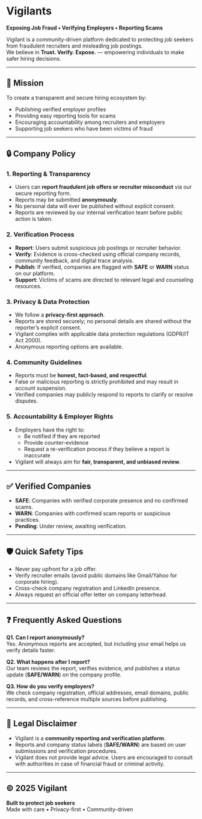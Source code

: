# Vigilants

**Exposing Job Fraud • Verifying Employers • Reporting Scams**

Vigilant is a community-driven platform dedicated to protecting job seekers from fraudulent recruiters and misleading job postings.  
We believe in **Trust. Verify. Expose.** — empowering individuals to make safer hiring decisions.

---

## 📌 Mission
To create a transparent and secure hiring ecosystem by:
- Publishing verified employer profiles
- Providing easy reporting tools for scams
- Encouraging accountability among recruiters and employers
- Supporting job seekers who have been victims of fraud

---

## 🔒 Company Policy

### 1. Reporting & Transparency
- Users can **report fraudulent job offers or recruiter misconduct** via our secure reporting form.  
- Reports may be submitted **anonymously**.  
- No personal data will ever be published without explicit consent.  
- Reports are reviewed by our internal verification team before public action is taken.

### 2. Verification Process
- **Report**: Users submit suspicious job postings or recruiter behavior.  
- **Verify**: Evidence is cross-checked using official company records, community feedback, and digital trace analysis.  
- **Publish**: If verified, companies are flagged with **SAFE** or **WARN** status on our platform.  
- **Support**: Victims of scams are directed to relevant legal and counseling resources.

### 3. Privacy & Data Protection
- We follow a **privacy-first approach**.  
- Reports are stored securely; no personal details are shared without the reporter’s explicit consent.  
- Vigilant complies with applicable data protection regulations (GDPR/IT Act 2000).  
- Anonymous reporting options are available.

### 4. Community Guidelines
- Reports must be **honest, fact-based, and respectful**.  
- False or malicious reporting is strictly prohibited and may result in account suspension.  
- Verified companies may publicly respond to reports to clarify or resolve disputes.  

### 5. Accountability & Employer Rights
- Employers have the right to:
  - Be notified if they are reported  
  - Provide counter-evidence  
  - Request a re-verification process if they believe a report is inaccurate  
- Vigilant will always aim for **fair, transparent, and unbiased review**.

---

## ✅ Verified Companies
- **SAFE**: Companies with verified corporate presence and no confirmed scams.  
- **WARN**: Companies with confirmed scam reports or suspicious practices.  
- **Pending**: Under review, awaiting verification.  

---

## 🛡️ Quick Safety Tips
- Never pay upfront for a job offer.  
- Verify recruiter emails (avoid public domains like Gmail/Yahoo for corporate hiring).  
- Cross-check company registration and LinkedIn presence.  
- Always request an official offer letter on company letterhead.  

---

## ❓ Frequently Asked Questions
**Q1. Can I report anonymously?**  
Yes. Anonymous reports are accepted, but including your email helps us verify details faster.  

**Q2. What happens after I report?**  
Our team reviews the report, verifies evidence, and publishes a status update (**SAFE/WARN**) on the company profile.  

**Q3. How do you verify employers?**  
We check company registration, official addresses, email domains, public records, and cross-reference multiple sources before publishing.  

---

## 📜 Legal Disclaimer
- Vigilant is a **community reporting and verification platform**.  
- Reports and company status labels (**SAFE/WARN**) are based on user submissions and verification procedures.  
- Vigilant does not provide legal advice. Users are encouraged to consult with authorities in case of financial fraud or criminal activity.  

---

## © 2025 Vigilant
**Built to protect job seekers**  
Made with care • Privacy-first • Community-driven
